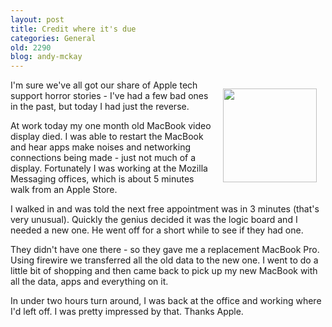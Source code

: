 ```yaml
---
layout: post
title: Credit where it's due
categories: General
old: 2290
blog: andy-mckay
---
```

<span style="float: right; padding: 1em;"><a href="http://twitpic.com/3bpvwx"><img src="http://twitpic.com/show/thumb/3bpvwx.jpg" width="150" height="150"></a></span>
<p>I'm sure we've all got our share of Apple tech support horror stories - I've had a few bad ones in the past, but today I had just the reverse.</p>
<p>At work today my one month old MacBook video display died. I was able to restart the MacBook and hear apps make noises and networking connections being made - just not much of a display. Fortunately I was working at the Mozilla Messaging offices, which is about 5 minutes walk from an Apple Store.</p>
<p>I walked in and was told the next free appointment was in 3 minutes (that's very unusual). Quickly the genius decided it was the logic board and I needed a new one. He went off for a short while to see if they had one.</p>
<p>They didn't have one there - so they gave me a replacement MacBook Pro. Using firewire we transferred all the old data to the new one. I went to do a little bit of shopping and then came back to pick up my new MacBook with all the data, apps and everything on it.</p>
<p>In under two hours turn around, I was back at the office and working where I'd left off. I was pretty impressed by that. Thanks Apple.</p>